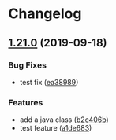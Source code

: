 # Changelog

## [1.21.0](https://www.github.com/chingor13/java-test/compare/v1.20.0...v1.21.0) (2019-09-18)


### Bug Fixes

* test fix ([ea38989](https://www.github.com/chingor13/java-test/commit/ea38989))


### Features

* add a java class ([b2c406b](https://www.github.com/chingor13/java-test/commit/b2c406b))
* test feature ([a1de683](https://www.github.com/chingor13/java-test/commit/a1de683))
